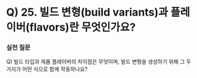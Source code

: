 # Q) 25. 빌드 변형(build variants)과 플레이버(flavors)란 무엇인가요?







### 실전 질문
Q) 빌드 타입과 제품 플레이버의 차이점은 무엇이며, 빌드 변형을
생성하기 위해 그 두 가지가 어떤 식으로 함께 작동하나요?